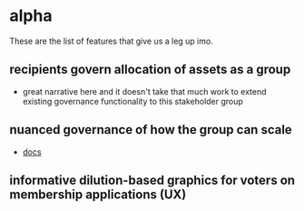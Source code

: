 # alpha

These are the list of features that give us a leg up imo.

## recipients govern allocation of assets as a group
* great narrative here and it doesn't take that much work to extend existing governance functionality to this stakeholder group

## nuanced governance of how the group can scale
* [docs](modules/meta/README.md)

## informative dilution-based graphics for voters on membership applications (UX)
